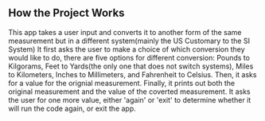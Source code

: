 ## How the Project Works
This app takes a user input and converts it to another form of the same measurement but in a different system(mainly the US Customary to the SI System)
It first asks the user to make a choice of which conversion they would like to do, there are five options for different conversion: Pounds to Kilgorams, Feet to Yards(the only one that does not switch systems), Miles to Kilometers, Inches to Millimeters, and Fahrenheit to Celsius.
Then, it asks for a value for the orignial measurement. 
Finally, it prints out both the original measurement and the value of the coverted measurement. 
It asks the user for one more value, either 'again' or 'exit' to determine whether it will run the code again, or exit the app.
